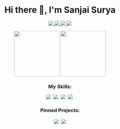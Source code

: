 <h1 align="center">Hi there 👋, I'm Sanjai Surya</h1>

<p align='center'>
  <a href="https://www.instagram.com/sanjai_surya_vv">
    <img src="https://img.shields.io/badge/Instagram-%23E4405F.svg?&style=for-the-badge&logo=instagram&logoColor=white" />        
  </a>
  <a href="https://twitter.com/sanjai_surya03">
    <img src="https://img.shields.io/badge/X-000000.svg?&style=for-the-badge&logo=x&logoColor=white" />
  </a>
  <a href="https://www.linkedin.com/in/sanjai-surya-v-v-590b60287">
    <img src="https://img.shields.io/badge/LinkedIn-0077B5?style=for-the-badge&logo=linkedin&logoColor=white" />
  </a>
  <a href="https://www.facebook.com/sanjai_surya_vv">
    <img src="https://img.shields.io/badge/Facebook-1877F2?style=for-the-badge&logo=facebook&logoColor=white" />
  </a>
</p>    

<p align='center'>
  <img align="center" src="https://github-readme-stats.vercel.app/api?username=sanjaisurya03&show_icons=true&count_private=true&theme=material-palenight&cache_seconds=86400" height="150"/>
  <img align="center" src="https://github-readme-stats.vercel.app/api/top-langs/?username=sanjaisurya03&layout=compact&theme=material-palenight&cache_seconds=86400" height="150" />
</p>
         
<!-- Optional Contact Email Section -->
<!--
<p align='center'>
  📧 How to reach me: <a href='mailto:developer.sanjaisuryavelumani@gmail.com'><img src="https://img.shields.io/badge/Gmail-D14836?&style=for-the-badge&logo=gmail&logoColor=white"></a>
</p>
-->

<h3 align="center">My Skills:</h3>
<p align="center">  
  <!--HTML-->
  <a href="https://github.com/sanjaisurya03"><img src="https://img.shields.io/badge/HTML5-%23E34F26.svg?&style=for-the-badge&logo=html5&logoColor=white"></a>&nbsp;
  <!--CSS-->
  <a href="https://github.com/sanjaisurya03"><img src="https://img.shields.io/badge/CSS3-%231572B6.svg?&style=for-the-badge&logo=css3&logoColor=white"></a>&nbsp;
  <!--Java-->
  <a href="https://github.com/sanjaisurya03"><img src="https://img.shields.io/badge/Java-%23007396.svg?&style=for-the-badge&logo=coffeescript&logoColor=white"></a>&nbsp;
  <!--Python-->
  <a href="https://github.com/sanjaisurya03"><img src="https://img.shields.io/badge/Python-%2314354C.svg?&style=for-the-badge&logo=python&logoColor=white"></a>&nbsp;
</p>

<h3 align="center">Pinned Projects:</h3>
<p align='center'>
  <a href="https://github.com/sanjaisurya03/AgriHelplineService"><img align="center" src="https://github-readme-stats.vercel.app/api/pin/?username=sanjaisurya03&repo=AgriHelplineService&theme=material-palenight&cache_seconds=86400" /></a>&nbsp; 
  <a href="https://github.com/sanjaisurya03/Music_Player"><img align="center" src="https://github-readme-stats.vercel.app/api/pin/?username=sanjaisurya03&repo=Music_Player&theme=material-palenight&cache_seconds=86400" /></a>
</p>

<!--
*sanjaisurya03/sanjaisurya03* is a ✨ special ✨ repository because its README.md (this file) appears on your GitHub profile.

Here are some ideas to get you started:

- 🔭 I’m currently working on ...
- 🌱 I’m currently learning ...
- 👯‍♂️ I’m looking to collaborate on ...
- 🤔 I’m looking for help with ...
- 💬 Ask me about ...
- 📧 How to reach me: ...
- 😄 Pronouns: ...
- ⚡ Fun fact: ...
-->
